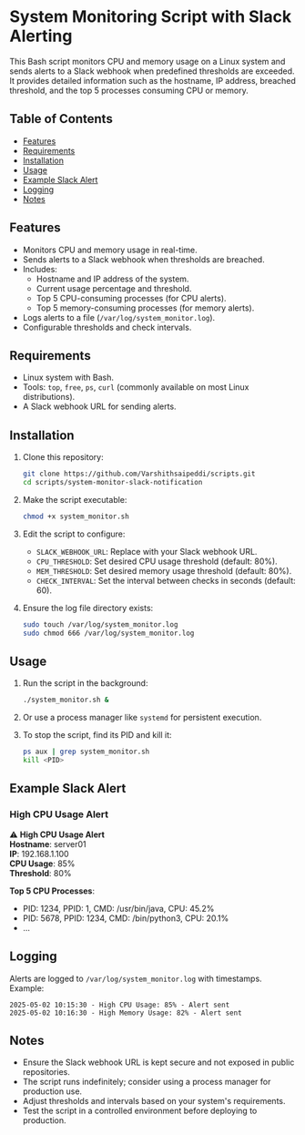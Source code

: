 
# System Monitoring Script with Slack Alerting

This Bash script monitors CPU and memory usage on a Linux system and sends alerts to a Slack webhook when predefined thresholds are exceeded. It provides detailed information such as the hostname, IP address, breached threshold, and the top 5 processes consuming CPU or memory.

## Table of Contents

- [Features](#features)
- [Requirements](#requirements)
- [Installation](#installation)
- [Usage](#usage)
- [Example Slack Alert](#example-slack-alert)
- [Logging](#logging)
- [Notes](#notes)

## Features

- Monitors CPU and memory usage in real-time.
- Sends alerts to a Slack webhook when thresholds are breached.
- Includes:
  - Hostname and IP address of the system.
  - Current usage percentage and threshold.
  - Top 5 CPU-consuming processes (for CPU alerts).
  - Top 5 memory-consuming processes (for memory alerts).
- Logs alerts to a file (`/var/log/system_monitor.log`).
- Configurable thresholds and check intervals.

## Requirements

- Linux system with Bash.
- Tools: `top`, `free`, `ps`, `curl` (commonly available on most Linux distributions).
- A Slack webhook URL for sending alerts.

## Installation

1. Clone this repository:

   ```bash
   git clone https://github.com/Varshithsaipeddi/scripts.git
   cd scripts/system-monitor-slack-notification
   ```

2. Make the script executable:

   ```bash
   chmod +x system_monitor.sh
   ```

3. Edit the script to configure:
   - `SLACK_WEBHOOK_URL`: Replace with your Slack webhook URL.
   - `CPU_THRESHOLD`: Set desired CPU usage threshold (default: 80%).
   - `MEM_THRESHOLD`: Set desired memory usage threshold (default: 80%).
   - `CHECK_INTERVAL`: Set the interval between checks in seconds (default: 60).

4. Ensure the log file directory exists:

   ```bash
   sudo touch /var/log/system_monitor.log
   sudo chmod 666 /var/log/system_monitor.log
   ```

## Usage

1. Run the script in the background:

   ```bash
   ./system_monitor.sh &
   ```

2. Or use a process manager like `systemd` for persistent execution.

3. To stop the script, find its PID and kill it:

   ```bash
   ps aux | grep system_monitor.sh
   kill <PID>
   ```

## Example Slack Alert

### High CPU Usage Alert

:warning: **High CPU Usage Alert**  
**Hostname**: server01  
**IP**: 192.168.1.100  
**CPU Usage**: 85%  
**Threshold**: 80%  

**Top 5 CPU Processes**:
- PID: 1234, PPID: 1, CMD: /usr/bin/java, CPU: 45.2%
- PID: 5678, PPID: 1234, CMD: /bin/python3, CPU: 20.1%
- ...

## Logging

Alerts are logged to `/var/log/system_monitor.log` with timestamps. Example:

```
2025-05-02 10:15:30 - High CPU Usage: 85% - Alert sent
2025-05-02 10:16:30 - High Memory Usage: 82% - Alert sent
```

## Notes

- Ensure the Slack webhook URL is kept secure and not exposed in public repositories.
- The script runs indefinitely; consider using a process manager for production use.
- Adjust thresholds and intervals based on your system's requirements.
- Test the script in a controlled environment before deploying to production.
